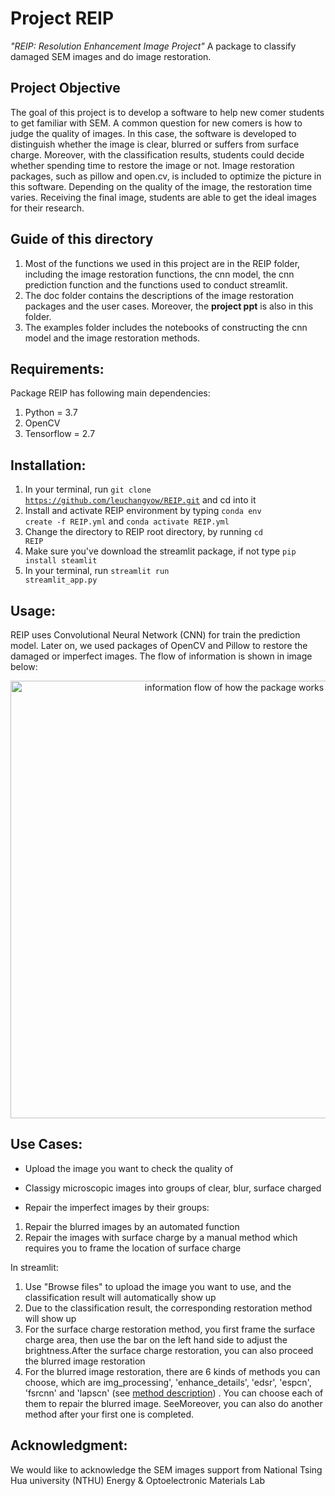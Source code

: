 # Project REIP

 _"REIP: Resolution Enhancement Image Project"_
 A package to classify damaged SEM images and do image restoration.
 
## Project Objective

The goal of this project is to develop a software to help new comer students to get familiar with SEM. A common question for new comers is how to judge the quality of images. In this case, the software is developed to distinguish whether the image is clear, blurred or suffers from surface charge. Moreover, with the classification results, students could decide whether spending time to restore the image or not. Image restoration packages, such as pillow and open.cv, is included to optimize the picture in this software. Depending on the quality of the image, the restoration time varies. Receiving the final image, students are able to get the ideal images for their research.

## Guide of this directory
1. Most of the functions we used in this project are in the REIP folder, including the image restoration functions, the cnn model, the cnn prediction function and the functions used to conduct streamlit.
2. The doc folder contains the descriptions of the image restoration packages and the user cases. Moreover, the **project ppt** is also in this folder.
3. The examples folder includes the notebooks of constructing the cnn model and the image restoration methods.

## Requirements:
Package REIP has following main dependencies:
1. Python = 3.7
2. OpenCV
3. Tensorflow = 2.7

## Installation:
1. In your terminal, run <code>git clone https://github.com/leuchangyow/REIP.git</code> and cd into it
2. Install and activate REIP environment by typing <code>conda env create -f REIP.yml</code> and <code>conda activate REIP.yml</code>
3. Change the directory to REIP root directory, by running <code>cd REIP</code> 
4. Make sure you've download the streamlit package, if not type <code>pip install steamlit</code>
5. In your terminal, run <code>streamlit run streamlit_app.py</code>


## Usage:

REIP uses Convolutional Neural Network (CNN) for train the prediction model. Later on, we used packages of OpenCV and Pillow to restore the damaged or imperfect images. The flow of information is shown in image below:
<p align="center"><img src="doc/images/workflow.jpg" width=700 alt="information flow of how the package works"/></p>


## Use Cases:
* Upload the image you want to check the quality of

* Classigy microscopic images into groups of clear, blur, surface charged

* Repair the imperfect images by their groups:
1. Repair the blurred images by an automated function
2. Repair the images with surface charge by a manual method which requires you to frame the location of surface charge


In streamlit:
1. Use "Browse files" to upload the image you want to use, and the classification result will automatically show up
2. Due to the classification result, the corresponding restoration method will show up
3. For the surface charge restoration method, you first frame the surface charge area, then use the bar on the left hand side to adjust the brightness.After the surface charge restoration, you can also proceed the blurred image restoration
4. For the blurred image restoration, there are 6 kinds of methods you can choose, which are img_processing', 'enhance_details', 'edsr', 'espcn', 'fsrcnn' and 'lapscn' (see <a href=https://github.com/leuchangyow/REIP/blob/main/doc/method_description.ipynb>method description</a>) . You can choose each of them to repair the blurred image. SeeMoreover, you can also do another method after your first one is completed.


## Acknowledgment:
We would like to acknowledge the SEM images support from National Tsing Hua university (NTHU) Energy & Optoelectronic Materials Lab
